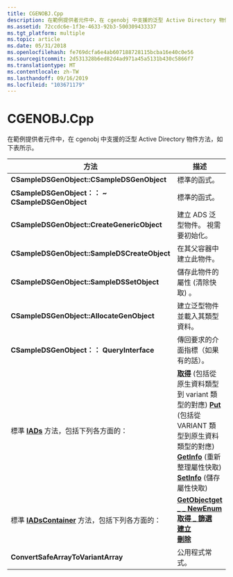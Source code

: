 ```yaml
---
title: CGENOBJ.Cpp
description: 在範例提供者元件中，在 cgenobj 中支援的泛型 Active Directory 物件方法，如下表所示。
ms.assetid: 72ccdc6e-1f3e-4633-92b3-500309433337
ms.tgt_platform: multiple
ms.topic: article
ms.date: 05/31/2018
ms.openlocfilehash: fe769dcfa6e4ab607188728115bcba16e40c0e56
ms.sourcegitcommit: 2d531328b6ed82d4ad971a45a5131b430c5866f7
ms.translationtype: MT
ms.contentlocale: zh-TW
ms.lasthandoff: 09/16/2019
ms.locfileid: "103671179"
---
```

# <a name="cgenobjcpp"></a>CGENOBJ.Cpp

在範例提供者元件中，在 cgenobj 中支援的泛型 Active Directory 物件方法，如下表所示。



| 方法                                                                                  | 描述                                                                                                                                                                                                                                                                                                                 |
|-----------------------------------------------------------------------------------------|-----------------------------------------------------------------------------------------------------------------------------------------------------------------------------------------------------------------------------------------------------------------------------------------------------------------------------|
| **CSampleDSGenObject::CSampleDSGenObject**                                              | 標準的函式。                                                                                                                                                                                                                                                                                                       |
| **CSampleDSGenObject：： ~ CSampleDSGenObject**                                             | 標準的函式。                                                                                                                                                                                                                                                                                                        |
| **CSampleDSGenObject::CreateGenericObject**                                             | 建立 ADS 泛型物件。 視需要初始化。                                                                                                                                                                                                                                                                    |
| **CSampleDSGenObject::SampleDSCreateObject**                                            | 在其父容器中建立此物件。                                                                                                                                                                                                                                                                                 |
| **CSampleDSGenObject::SampleDSSetObject**                                               | 儲存此物件的屬性 (清除快取) 。                                                                                                                                                                                                                                                                       |
| **CSampleDSGenObject::AllocateGenObject**                                               | 建立泛型物件並載入其類型資料。                                                                                                                                                                                                                                                                             |
| **CSampleDSGenObject：： QueryInterface**                                                  | 傳回要求的介面指標（如果有的話）。                                                                                                                                                                                                                                                                       |
| 標準 [**IADs**](/windows/desktop/api/Iads/nn-iads-iads) 方法，包括下列各方面的：                   | [**取得**](/windows/desktop/api/Iads/nf-iads-iads-get) (包括從原生資料類型到 variant 類型的對應) [**Put**](/windows/desktop/api/Iads/nf-iads-iads-put) (包括從 VARIANT 類型到原生資料類型的對應) <br/> [**GetInfo**](/windows/desktop/api/Iads/nf-iads-iads-getinfo) (重新整理屬性快取) <br/> [**SetInfo**](/windows/desktop/api/Iads/nf-iads-iads-setinfo) (儲存屬性快取) <br/> |
| 標準 [**IADsContainer**](/windows/desktop/api/Iads/nn-iads-iadscontainer) 方法，包括下列各方面的： | [**GetObject**](/windows/desktop/api/Iads/nf-iads-iadscontainer-getobject)[**get \_ \_ NewEnum**](/windows/desktop/api/Iads/nf-iads-iadscontainer-get__newenum)<br/> [**取得 \_ 篩選**](iadscontainer-property-methods.md)<br/> [**建立**](/windows/desktop/api/Iads/nf-iads-iadscontainer-create)<br/> [**刪除**](/windows/desktop/api/Iads/nf-iads-iadscontainer-delete)<br/>                                            |
| **ConvertSafeArrayToVariantArray**                                                      | 公用程式常式。                                                                                                                                                                                                                                                                                                            |



 

 

 





